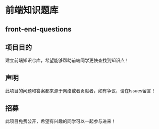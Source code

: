 前端知识题库
==

front-end-questions
--

项目目的
--
建立前端知识仓库，希望能够帮助前端同学更快查找到知识点！

声明
--
此项目的问题和答案都来源于网络或者贡献者，如有争议，请在Issues留言！

招募
--
此项目免费公开，希望有兴趣的同学可以一起参与进来！
